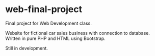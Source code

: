 # web-final-project

Final project for Web Development class.

Website for fictional car sales business with connection to database. Written in pure PHP and HTML using Bootstrap.

Still in development.



